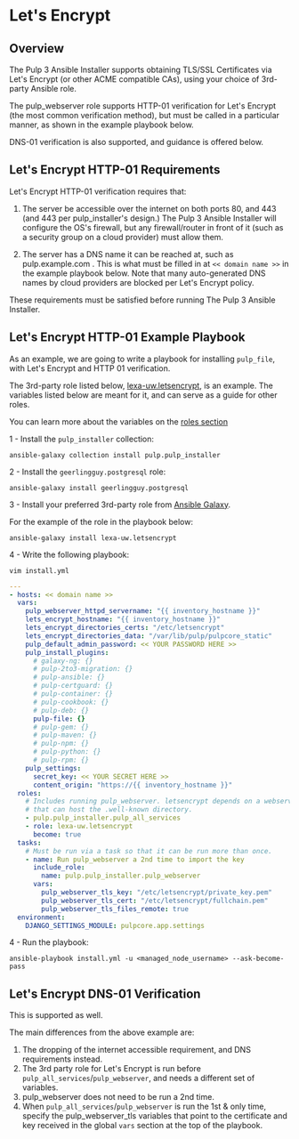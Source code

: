 Let's Encrypt
=============

Overview
--------

The Pulp 3 Ansible Installer supports obtaining TLS/SSL Certificates via Let's Encrypt (or other
ACME compatible CAs), using your choice of 3rd-party Ansible role.

The pulp_webserver role supports HTTP-01 verification for Let's Encrypt (the most common
verification method), but must be called in a particular manner, as shown in the example playbook
below.

DNS-01 verification is also supported, and guidance is offered below.

Let's Encrypt HTTP-01 Requirements
----------------------------------

Let's Encrypt HTTP-01 verification requires that:

1. The server be accessible over the internet on both ports 80, and 443
  (and 443 per pulp_installer's design.) The Pulp 3 Ansible Installer will configure the OS's firewall, but any
  firewall/router in front of it (such as a security group on a cloud provider) must allow them.

2. The server has a DNS name it can be reached at, such as pulp.example.com . This is what must be
   filled in at `<< domain name >>` in the example playbook below.  Note that many
   auto-generated DNS names by cloud providers are blocked per Let's Encrypt policy.

These requirements must be satisfied before running The Pulp 3 Ansible Installer.

Let's Encrypt HTTP-01 Example Playbook
--------------------------------------
As an example, we are going to write a playbook for installing `pulp_file`, with Let's Encrypt and
HTTP 01 verification.

The 3rd-party role listed below,
[lexa-uw.letsencrypt](https://galaxy.ansible.com/lexa-uw/letsencrypt), is an example. The variables listed below are meant for it, and can serve as a guide for other roles.

You can learn more about the variables on the [roles section](https://pulp-installer.readthedocs.io/en/latest/roles/pulp/#role-variables)

1 -  Install the `pulp_installer` collection:
```
ansible-galaxy collection install pulp.pulp_installer
```

2 -  Install the `geerlingguy.postgresql` role:
```
ansible-galaxy install geerlingguy.postgresql
```

3 - Install your preferred 3rd-party role from [Ansible
Galaxy](https://galaxy.ansible.com/search?deprecated=false&keywords=acme&order_by=-relevance&page=1).

For the example of the role in the playbook below:
```
ansible-galaxy install lexa-uw.letsencrypt
```

4 - Write the following playbook:
```
vim install.yml
```

```yaml
---
- hosts: << domain name >>
  vars:
    pulp_webserver_httpd_servername: "{{ inventory_hostname }}"
    lets_encrypt_hostname: "{{ inventory_hostname }}"
    lets_encrypt_directories_certs: "/etc/letsencrypt"
    lets_encrypt_directories_data: "/var/lib/pulp/pulpcore_static"
    pulp_default_admin_password: << YOUR PASSWORD HERE >>
    pulp_install_plugins:
      # galaxy-ng: {}
      # pulp-2to3-migration: {}
      # pulp-ansible: {}
      # pulp-certguard: {}
      # pulp-container: {}
      # pulp-cookbook: {}
      # pulp-deb: {}
      pulp-file: {}
      # pulp-gem: {}
      # pulp-maven: {}
      # pulp-npm: {}
      # pulp-python: {}
      # pulp-rpm: {}
    pulp_settings:
      secret_key: << YOUR SECRET HERE >>
      content_origin: "https://{{ inventory_hostname }}"
  roles:
    # Includes running pulp_webserver. letsencrypt depends on a webserver
    # that can host the .well-known directory.
    - pulp.pulp_installer.pulp_all_services
    - role: lexa-uw.letsencrypt
      become: true
  tasks:
    # Must be run via a task so that it can be run more than once.
    - name: Run pulp_webserver a 2nd time to import the key
      include_role:
        name: pulp.pulp_installer.pulp_webserver
      vars:
        pulp_webserver_tls_key: "/etc/letsencrypt/private_key.pem"
        pulp_webserver_tls_cert: "/etc/letsencrypt/fullchain.pem"
        pulp_webserver_tls_files_remote: true
  environment:
    DJANGO_SETTINGS_MODULE: pulpcore.app.settings
```
4 - Run the playbook:

```
ansible-playbook install.yml -u <managed_node_username> --ask-become-pass
```
<script id="asciicast-335829" src="https://asciinema.org/a/335829.js" async data-autoplay="true" data-speed="2"></script>

Let's Encrypt DNS-01 Verification
---------------------------------
This is supported as well.

The main differences from the above example are:
1. The dropping of the internet accessible requirement, and DNS requirements instead.
2. The 3rd party role for Let's Encrypt is run before `pulp_all_services`/`pulp_webserver`, and
needs a different set of variables.
3. pulp_webserver does not need to be run a 2nd time.
4. When `pulp_all_services`/`pulp_webserver` is run the 1st & only time, specify the
  pulp_webserver_tls variables that point to the certificate and key received in the global `vars`
  section at the top of the playbook.
